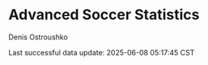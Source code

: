 # Advanced Soccer Statistics
Denis Ostroushko

<!-- gfm -->

Last successful data update: 2025-06-08 05:17:45 CST
